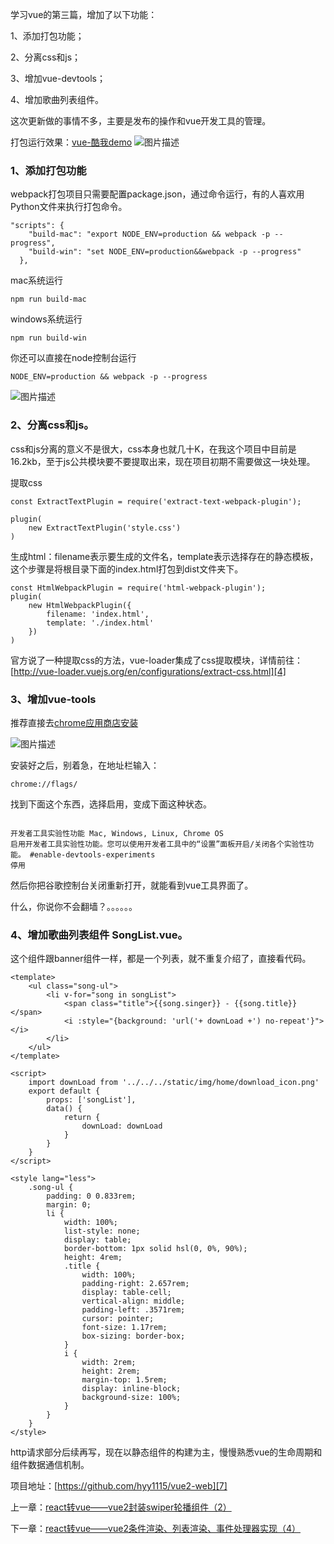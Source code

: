 学习vue的第三篇，增加了以下功能：

1、添加打包功能；

2、分离css和js；

3、增加vue-devtools；

4、增加歌曲列表组件。

这次更新做的事情不多，主要是发布的操作和vue开发工具的管理。

打包运行效果：[vue-酷我demo][1]
![图片描述][2]

### **1、添加打包功能**

webpack打包项目只需要配置package.json，通过命令运行，有的人喜欢用Python文件来执行打包命令。

```
"scripts": {
    "build-mac": "export NODE_ENV=production && webpack -p --progress",
    "build-win": "set NODE_ENV=production&&webpack -p --progress"
  },
```
mac系统运行

```
npm run build-mac
```
windows系统运行

```
npm run build-win
```
你还可以直接在node控制台运行

```
NODE_ENV=production && webpack -p --progress
```


![图片描述][3]


### 2、分离css和js。

css和js分离的意义不是很大，css本身也就几十K，在我这个项目中目前是16.2kb，至于js公共模块要不要提取出来，现在项目初期不需要做这一块处理。

提取css

```
const ExtractTextPlugin = require('extract-text-webpack-plugin');

plugin(
    new ExtractTextPlugin('style.css')
)
```
生成html：filename表示要生成的文件名，template表示选择存在的静态模板，这个步骤是将根目录下面的index.html打包到dist文件夹下。

```
const HtmlWebpackPlugin = require('html-webpack-plugin');
plugin(
    new HtmlWebpackPlugin({
        filename: 'index.html',
        template: './index.html'
    })
)
```

官方说了一种提取css的方法，vue-loader集成了css提取模块，详情前往：[http://vue-loader.vuejs.org/en/configurations/extract-css.html][4]

### **3、增加vue-tools**

推荐直接去[chrome应用商店安装][5]

![图片描述][6]

安装好之后，别着急，在地址栏输入：

```
chrome://flags/
```
找到下面这个东西，选择启用，变成下面这种状态。

```

开发者工具实验性功能 Mac, Windows, Linux, Chrome OS
启用开发者工具实验性功能。您可以使用开发者工具中的“设置”面板开启/关闭各个实验性功能。 #enable-devtools-experiments
停用
```
然后你把谷歌控制台关闭重新打开，就能看到vue工具界面了。

什么，你说你不会翻墙？。。。。。。

### **4、增加歌曲列表组件 SongList.vue。**

这个组件跟banner组件一样，都是一个列表，就不重复介绍了，直接看代码。

```
<template>
    <ul class="song-ul">
        <li v-for="song in songList">
            <span class="title">{{song.singer}} - {{song.title}}</span>
            <i :style="{background: 'url('+ downLoad +') no-repeat'}"></i>
        </li>
    </ul>
</template>

<script>
    import downLoad from '../../../static/img/home/download_icon.png'
    export default {
        props: ['songList'],
        data() {
            return {
                downLoad: downLoad
            }
        }
    }
</script>

<style lang="less">
    .song-ul {
        padding: 0 0.833rem;
        margin: 0;
        li {
            width: 100%;
            list-style: none;
            display: table;
            border-bottom: 1px solid hsl(0, 0%, 90%);
            height: 4rem;
            .title {
                width: 100%;
                padding-right: 2.657rem;
                display: table-cell;
                vertical-align: middle;
                padding-left: .3571rem;
                cursor: pointer;
                font-size: 1.17rem;
                box-sizing: border-box;
            }
            i {
                width: 2rem;
                height: 2rem;
                margin-top: 1.5rem;
                display: inline-block;
                background-size: 100%;
            }
        }
    }
</style>
```

http请求部分后续再写，现在以静态组件的构建为主，慢慢熟悉vue的生命周期和组件数据通信机制。

项目地址：[https://github.com/hyy1115/vue2-web][7]

上一章：[react转vue——vue2封装swiper轮播组件（2）][8]

下一章：[react转vue——vue2条件渲染、列表渲染、事件处理器实现（4）][9]


  [1]: https://hyy1115.github.io/blog/
  [2]: /img/bVMBEQ
  [3]: /img/bVMBEN
  [4]: http://vue-loader.vuejs.org/en/configurations/extract-css.html
  [5]: https://chrome.google.com/webstore/search/vue-devtools?utm_source=chrome-ntp-icon
  [6]: /img/bVMBEU
  [7]: https://github.com/hyy1115/vue2-web
  [8]: https://segmentfault.com/a/1190000009143923
  [9]: https://segmentfault.com/a/1190000009183064